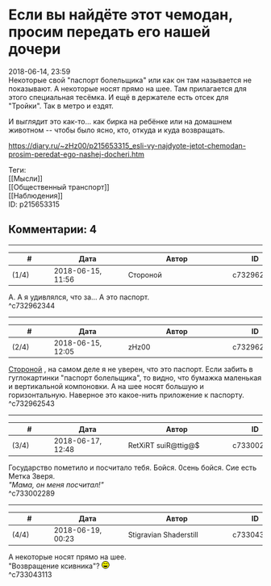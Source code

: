 Если вы найдёте этот чемодан, просим передать его нашей дочери
==============================================================

  
2018-06-14, 23:59  
 Некоторые свой "паспорт болельщика" или как он там называется не показывают. А некоторые носят прямо на шее. Там прилагается для этого специальная тесёмка. И ещё в держателе есть отсек для "Тройки". Так в метро и ездят.   
   
 И выглядит это как-то... как бирка на ребёнке или на домашнем животном -- чтобы было ясно, кто, откуда и куда возвращать.   
  
<https://diary.ru/~zHz00/p215653315_esli-vy-najdyote-jetot-chemodan-prosim-peredat-ego-nashej-docheri.htm>  
  
Теги:  
[[Мысли]]  
[[Общественный транспорт]]  
[[Наблюдения]]  
ID: p215653315  


Комментарии: 4
--------------

  


---



|         #         |              Дата              |                     Автор                     |           ID           |
| --- | --- | --- | --- |
| (1/4) | 2018-06-15, 11:56 | Стороной | c732962344 |

  
 А. А я удивлялся, что за... А это паспорт.   
 ^c732962344

---



|         #         |              Дата              |                     Автор                     |           ID           |
| --- | --- | --- | --- |
| (2/4) | 2018-06-15, 12:05 | zHz00 | c732962543 |

  
  [Стороной](http://1047.diary.ru "И васильки, и я, и тополя")  , на самом деле я не уверен, что это паспорт. Если забить в гуглокартинки "паспорт болельщика", то видно, что бумажка маленькая и вертикальной компоновки. А на шее носят большую и горизонтальную. Наверное это какое-нить приложение к паспорту.   
 ^c732962543

---



|         #         |              Дата              |                     Автор                     |           ID           |
| --- | --- | --- | --- |
| (3/4) | 2018-06-17, 12:48 | RetXiRT suiR@ttig@$ | c733002289 |

  
  Государство пометило и посчитало тебя. Бойся. 0сень бойся. Сие есть Метка 3веря.   
  *"Мама, он меня посчитал!"*     
 ^c733002289

---



|         #         |              Дата              |                     Автор                     |           ID           |
| --- | --- | --- | --- |
| (4/4) | 2018-06-19, 00:23 | Stigravian Shaderstill | c733043113 |

  
  А некоторые носят прямо на шее.    
 "Возвращение ксивника"? ![:laugh:](pics/1126.gif)   
 ^c733043113
